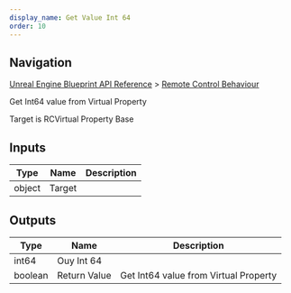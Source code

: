 ```yaml
---
display_name: Get Value Int 64
order: 10
---
```

## Navigation

[Unreal Engine Blueprint API Reference](https://dev.epicgames.com/documentation/en-us/unreal-engine/BlueprintAPI) > [Remote Control Behaviour](https://dev.epicgames.com/documentation/en-us/unreal-engine/BlueprintAPI/RemoteControlBehaviour)

Get Int64 value from Virtual Property

Target is RCVirtual Property Base

## Inputs

| Type | Name | Description |
| --- | --- | --- |
| object | Target |  |

## Outputs

| Type | Name | Description |
| --- | --- | --- |
| int64 | Ouy Int 64 |  |
| boolean | Return Value | Get Int64 value from Virtual Property |
